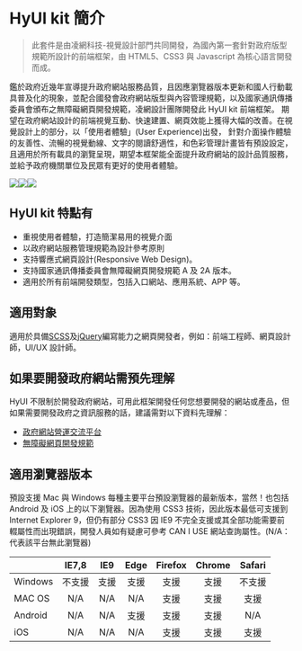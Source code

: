 # HyUI kit 簡介

> 此套件是由凌網科技-視覺設計部門共同開發，為國內第一套針對政府版型規範所設計的前端框架，由 HTML5、CSS3 與 Javascript 為核心語言開發而成。

鑑於政府近幾年宣導提升政府網站服務品質，且因應瀏覽器版本更新和國人行動載具普及化的現象，並配合國發會政府網站版型與內容管理規範 ​，以及國家通訊傳播委員會頒布之無障礙網頁開發規範，凌網設計團隊開發此 HyUI kit 前端框架。 期望在政府網站設計的前端視覺互動、快速建置、網頁效能上獲得大幅的改善。在視覺設計上的部分，以「使用者體驗」(User Experience)出發， 針對介面操作體驗的友善性、流暢的視覺動線、​ 文字的閱讀舒適性，和色彩管理計畫皆有預設設定，且適用於所有載具的瀏覽呈現，期望本框架能全面提升政府網站的設計品質服務，並給予政府機關單位及民眾有更好的使用者體驗。

![](https://i.imgur.com/DmkAtp9.png)![](https://i.imgur.com/4RWkeeg.png)![](https://i.imgur.com/1qAUUwr.png)

## HyUI kit 特點有

- 重視使用者體驗，打造簡潔易用的視覺介面
- 以政府網站服務管理規範為設計參考原則
- 支持響應式網頁設計(Responsive Web Design)。
- 支持國家通訊傳播委員會無障礙網頁開發規範 A 及 2A 版本。
- 適用於所有前端開發類型，包括入口網站、應用系統、APP 等。

## 適用對象

適用於具備[SCSS](https://sass-lang.com/)及[jQuery](https://jquery.com/)編寫能力之網頁開發者，例如：前端工程師、網頁設計師，UI/UX 設計師。

## 如果要開發政府網站需預先理解

HyUI 不限制於開發政府網站，可用此框架開發任何您想要開發的網站或產品，但如果需要開發政府之資訊服務的話，建議需對以下資料先理解：

- [政府網站營運交流平台](https://www.webguide.nat.gov.tw/default.aspx)
- [無障礙網頁開發規範](https://accessibility.ncc.gov.tw/Accessible/Category/7/1)

## 適用瀏覽器版本

預設支援 Mac 與 Windows 每種主要平台預設瀏覽器的最新版本，當然！也包括 Android 及 iOS 上的以下瀏覽器。因為使用 CSS3 技術，因此版本最低可支援到 Internet Explorer 9，但仍有部分 CSS3 因 IE9 不完全支援或其全部功能需要前輟屬性而出現錯誤，開發人員如有疑慮可參考 CAN I USE 網站查詢屬性。(N/A：代表該平台無此瀏覽器)

|         | IE7,8  | IE9  | Edge | Firefox | Chrome | Safari |
| ------- | :----: | :--: | :--: | :-----: | :----: | :----: |
| Windows | 不支援 | 支援 | 支援 |  支援   |  支援  | 不支援 |
| MAC OS  |  N/A   | N/A  | N/A  |  支援   |  支援  |  支援  |
| Android |  N/A   | N/A  | 支援 |  支援   |  支援  |  N/A   |
| iOS     |  N/A   | N/A  | N/A  |  支援   |  支援  |  支援  |

<style>
.ui-infobar{
max-width:95%;
}
.markdown-body{
max-width:95%;
}
</style>

